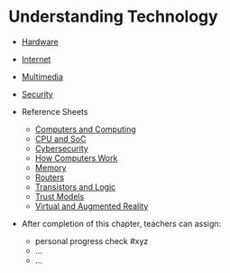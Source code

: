 # Understanding Technology

* [Hardware](hardware)
* [Internet](internet)
* [Multimedia](multimedia)
* [Security](security)
* Reference Sheets
  * [Computers and Computing](https://ap.cs50.school/assets/pdfs/computers_and_computing.pdf)
  * [CPU and SoC](https://ap.cs50.school/assets/pdfs/cpu_and_soc.pdf)
  * [Cybersecurity](https://ap.cs50.school/assets/pdfs/cybersecurity.pdf)
  * [How Computers Work](https://ap.cs50.school/assets/pdfs/how_computers_work.pdf)
  * [Memory](https://ap.cs50.school/assets/pdfs/memory.pdf)
  * [Routers](https://ap.cs50.school/assets/pdfs/routers.pdf)
  * [Transistors and Logic](https://ap.cs50.school/assets/pdfs/transistors_and_logic.pdf)
  * [Trust Models](https://ap.cs50.school/assets/pdfs/trust_models.pdf)
  * [Virtual and Augmented Reality](https://ap.cs50.school/assets/pdfs/virtual_and_augmented_reality.pdf)

* After completion of this chapter, teachers can assign:
  * personal progress check #xyz
  * ...
  * ...
